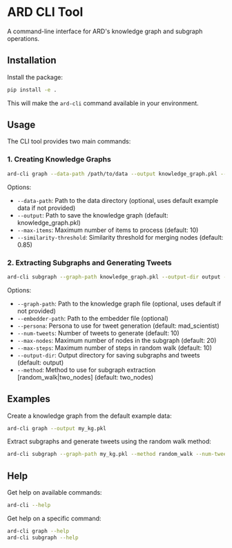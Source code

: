 # ARD CLI Tool

A command-line interface for ARD's knowledge graph and subgraph operations.

## Installation

Install the package:

```bash
pip install -e .
```

This will make the `ard-cli` command available in your environment.

## Usage

The CLI tool provides two main commands:

### 1. Creating Knowledge Graphs

```bash
ard-cli graph --data-path /path/to/data --output knowledge_graph.pkl --max-items 100 --similarity-threshold 0.85
```

Options:
- `--data-path`: Path to the data directory (optional, uses default example data if not provided)
- `--output`: Path to save the knowledge graph (default: knowledge_graph.pkl)
- `--max-items`: Maximum number of items to process (default: 10)
- `--similarity-threshold`: Similarity threshold for merging nodes (default: 0.85)

### 2. Extracting Subgraphs and Generating Tweets

```bash
ard-cli subgraph --graph-path knowledge_graph.pkl --output-dir output --num-tweets 5 --persona mad_scientist --method two_nodes
```

Options:
- `--graph-path`: Path to the knowledge graph file (optional, uses default if not provided)
- `--embedder-path`: Path to the embedder file (optional)
- `--persona`: Persona to use for tweet generation (default: mad_scientist)
- `--num-tweets`: Number of tweets to generate (default: 10)
- `--max-nodes`: Maximum number of nodes in the subgraph (default: 20)
- `--max-steps`: Maximum number of steps in random walk (default: 10)
- `--output-dir`: Output directory for saving subgraphs and tweets (default: output)
- `--method`: Method to use for subgraph extraction [random_walk|two_nodes] (default: two_nodes)

## Examples

Create a knowledge graph from the default example data:

```bash
ard-cli graph --output my_kg.pkl
```

Extract subgraphs and generate tweets using the random walk method:

```bash
ard-cli subgraph --graph-path my_kg.pkl --method random_walk --num-tweets 3
```

## Help

Get help on available commands:

```bash
ard-cli --help
```

Get help on a specific command:

```bash
ard-cli graph --help
ard-cli subgraph --help
``` 